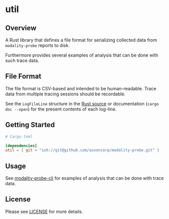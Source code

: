 # util

## Overview

A Rust library that defines a file format for serializing collected
data from `modality-probe` reports to disk.

Furthermore provides several examples of analysis that can be done with
such trace data.

## File Format

The file format is CSV-based and intended to be human-readable.
Trace data from multiple tracing sessions should be recordable.

See the `LogFileLine` structure in the [Rust source](src/lib.rs)
or documentation (`cargo doc --open`) for the present contents
of each log-line.

## Getting Started

```toml
# Cargo.toml

[dependencies]
util = { git = "ssh://git@github.com/auxoncorp/modality-probe.git" }
```

## Usage

See [modality-probe-cli](../modality-probe-cli) for examples of analysis that can be done with trace data.

## License

Please see [LICENSE](../LICENSE) for more details.
